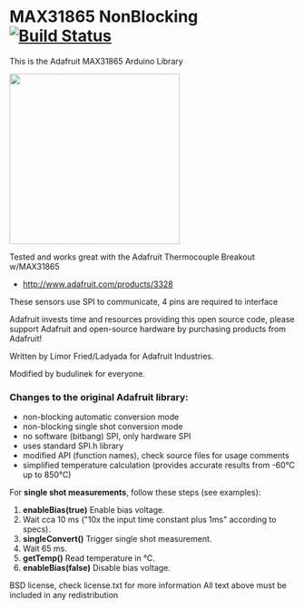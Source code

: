 # MAX31865 NonBlocking [![Build Status](https://github.com/adafruit/Adafruit_MAX31865/workflows/Arduino%20Library%20CI/badge.svg)](https://github.com/adafruit/Adafruit_MAX31865/actions)

This is the Adafruit MAX31865 Arduino Library 

<a href="https://www.adafruit.com/products/3328"><img src="assets/image.jpg" height="300"/></a>

Tested and works great with the Adafruit Thermocouple Breakout w/MAX31865
   * http://www.adafruit.com/products/3328

These sensors use SPI to communicate, 4 pins are required to interface

Adafruit invests time and resources providing this open source code, please support Adafruit and open-source hardware by purchasing products from Adafruit!

Written by Limor Fried/Ladyada  for Adafruit Industries.

Modified by budulinek for everyone.

### Changes to the original Adafruit library:
- non-blocking automatic conversion mode
- non-blocking single shot conversion mode
- no software (bitbang) SPI, only hardware SPI
- uses standard SPI.h library
- modified API (function names), check source files for usage comments
- simplified temperature calculation (provides accurate results from -60°C up to 850°C)

For **single shot measurements**, follow these steps (see examples):
1. **enableBias(true)** Enable bias voltage.
2. Wait cca 10 ms ("10x the input time constant plus 1ms" according to specs).
3. **singleConvert()** Trigger single shot measurement.
4. Wait 65 ms.
5. **getTemp()** Read temperature in °C.
6. **enableBias(false)** Disable bias voltage.

BSD license, check license.txt for more information
All text above must be included in any redistribution
